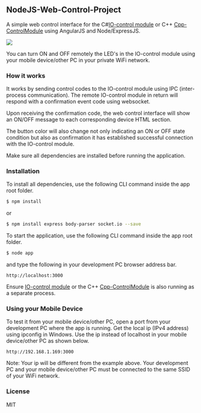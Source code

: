 ## NodeJS-Web-Control-Project

A simple web control interface for the C#[IO-control module](https://github.com/EdoLabWorks/IO-ControlModule) or C++ [Cpp-ControlModule](https://github.com/EdoLabWorks/Cpp-ControlModule) using AngularJS and Node/ExpressJS.

![](https://github.com/EdoLabWorks/ximgs/blob/master/NodeWebControl.png)

You can turn ON and OFF remotely the LED's in the IO-control module using your mobile device/other PC in your private WiFi network.

### How it works
[](https://github.com/EdoLabWorks/ximgs/blob/master/canvas.png)

It works by sending control codes to the IO-control module using IPC (inter-process communication).  The remote IO-control module in return will respond with a confirmation event code using websocket.

Upon receiving the confirmation code, the web control interface will show an ON/OFF message to each corresponding device HTML section. 

The button color will also change not only indicating an ON or OFF state condition but also as confirmation it has established successful connection with the IO-control module.      

Make sure all dependencies are installed before running the application.

### Installation
To install all dependencies, use the following CLI command inside the app root folder.

~~~bash
$ npm install
~~~~

or
~~~bash
$ npm install express body-parser socket.io --save
~~~~


To start the application, use the following CLI command inside the app root folder.   
~~~bash
$ node app
~~~~

and type the following in your development PC browser address bar. 
~~~~
http://localhost:3000 
~~~~

Ensure [IO-control module](https://github.com/EdoLabWorks/IO-ControlModule) or the C++   [Cpp-ControlModule](https://github.com/EdoLabWorks/Cpp-ControlModule) is also running as a separate process.


### Using your Mobile Device
To test it from your mobile device/other PC, open a port from your development PC where the app is running. 
Get the local ip (IPv4 address) using ipconfig in Windows. Use the ip instead of localhost in your mobile device/other PC as shown below.
~~~~
http://192.168.1.169:3000 
~~~~
Note: Your ip will be different from the example above.
Your development PC and your mobile device/other PC must be connected to the same SSID of your WiFi network.  

### License
MIT 

